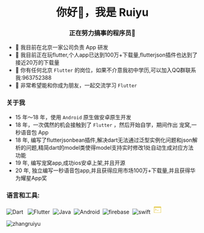 <h1 align="center">你好👋，我是 Ruiyu</h1>
<h3 align="center">正在努力搞事的程序员💪</h3>

- 🔭 我目前在北京一家公司负责 App 研发
- 🌱 我目前正在玩flutter,个人app已达到100万+下载量,flutterjson插件也达到了接近20万的下载量
- 💬 你有任何北京 `Flutter` 的岗位，如果不介意我初中学历,可以加入QQ群联系我:963752388
- 👬 非常希望能和你成为朋友，一起交流学习 `Flutter `

### 关于我

- 15 年～18 年，使用 `Android` 原生做安卓原生开发
- 18 年，一次偶然的机会接触到了 `Flutter` ，然后开始自学，期间作出 宠窝,一秒语音包 App
- 18 年, 编写了flutterjsonbean插件,解决dart无法通过泛型实例化问题和json解析的问题,精简dart的model类使得model支持实时修改1处自动生成对应方法功能
- 19 年, 编写宠窝app,成功ios安卓上架,并且开源
- 20 年, 独立编写一秒语音包app,并且获得应用市场100万+下载量,并且获得华为耀星App奖

### 语言和工具:

<p>
  <img src="https://www.vectorlogo.zone/logos/dartlang/dartlang-icon.svg" alt="Dart" width="22" height="22"/> &nbsp;
  <img src="https://www.vectorlogo.zone/logos/flutterio/flutterio-icon.svg" alt="Flutter" width="22" height="22"/>&nbsp;
  <img src="https://www.vectorlogo.zone/logos/java/java-icon.svg" alt="Java" width="22" height="22"/>&nbsp;
  <img src="https://www.vectorlogo.zone/logos/android/android-icon.svg" alt="Android" width="22" height="22"/>&nbsp;
  <img src="https://www.vectorlogo.zone/logos/firebase/firebase-icon.svg" alt="firebase" width="22" height="22"/>&nbsp;
  <img src="https://www.vectorlogo.zone/logos/swift/swift-icon.svg" alt="swift" width="22" height="22"/>&nbsp;
  <img src="https://github.com/vscode-icons/vscode-icons/blob/master/icons/file_type_shell.svg" alt="Shell" width="22" height="22"/>&nbsp;
</p>

<img src="https://github-readme-stats.vercel.app/api?username=zhangruiyu&show_icons=true&bg_color=30,e96443,904e95&title_color=fff&text_color=fff" alt="zhangruiyu" />
 
